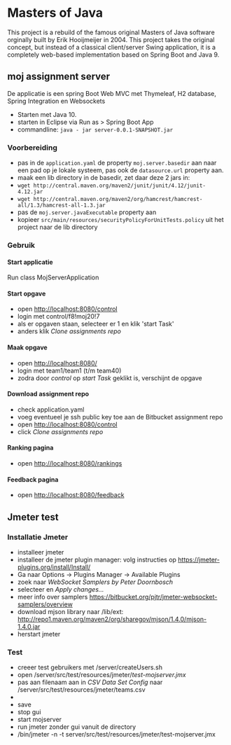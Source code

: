 # Masters of Java #

This project is a rebuild of the famous original Masters of Java software orginally built by Erik Hooijmeijer in 2004. 
This project takes the original concept, but instead of a classical client/server Swing application, it is a completely 
web-based implementation based on Spring Boot and Java 9.

## moj assignment server

De applicatie is een spring Boot Web MVC met Thymeleaf, H2 database, Spring Integration en Websockets

- Starten met Java 10.
- starten in Eclipse via Run as > Spring Boot App
- commandline: `java - jar server-0.0.1-SNAPSHOT.jar`

### Voorbereiding

- pas in de `application.yaml` de property `moj.server.basedir` aan naar een pad op je lokale systeem, pas ook de `datasource.url` property aan.
- maak een lib directory in de basedir, zet daar deze 2 jars in:
- `wget http://central.maven.org/maven2/junit/junit/4.12/junit-4.12.jar`
- `wget http://central.maven.org/maven2/org/hamcrest/hamcrest-all/1.3/hamcrest-all-1.3.jar`
- pas de `moj.server.javaExecutable` property aan
- kopieer `src/main/resources/securityPolicyForUnitTests.policy` uit het project naar de lib directory

### Gebruik

#### Start applicatie
Run class MojServerApplication

#### Start opgave
- open [http://localhost:8080/control](http://localhost:8080/control)
- login met control/f8!moj20!7
- als er opgaven staan, selecteer er 1 en klik 'start Task'
- anders klik *Clone assignments repo*


#### Maak opgave
- open [http://localhost:8080/](http://localhost:8080/)
- login met team1/team1 (t/m team40)
- zodra door *control* op *start Task* geklikt is, verschijnt de opgave

#### Download assignment repo
- check application.yaml
- voeg eventueel je ssh public key toe aan de Bitbucket assignment repo
- open [http://localhost:8080/control](http://localhost:8080/control)
- click *Clone assignments repo* 

#### Ranking pagina

- open [http://localhost:8080/rankings](http://localhost:8080/rankings)

#### Feedback pagina
- open [http://localhost:8080/feedback](http://localhost:8080/feedback)

## Jmeter test

### Installatie Jmeter
- installeer jmeter
- installeer de jmeter plugin manager: volg instructies op https://jmeter-plugins.org/install/Install/
- Ga naar Options -> Plugins Manager -> Available Plugins
- zoek naar *WebSocket Samplers by Peter Doornbosch*  
- selecteer en *Apply changes...*
- meer info over samplers https://bitbucket.org/pjtr/jmeter-websocket-samplers/overview
- download mjson library naar <apache-jmeter>/lib/ext:  http://repo1.maven.org/maven2/org/sharegov/mjson/1.4.0/mjson-1.4.0.jar
- herstart jmeter

### Test
- creeer test gebruikers met <workspace>/server/createUsers.sh
- open <workspace>/server/src/test/resources/jmeter/*test-mojserver.jmx*
- pas aan filenaam aan in *CSV Data Set Config* naar <workspace>/server/src/test/resources/jmeter/teams.csv
- 
- save
- stop gui
- start mojserver
- run jmeter zonder gui vanuit de <workspace> directory
- <apache-jmeter>/bin/jmeter -n -t server/src/test/resources/jmeter/test-mojserver.jmx
